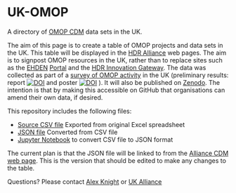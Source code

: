 # UK-OMOP
A directory of [OMOP CDM](https://www.ohdsi.org/data-standardization/) data sets in the UK.

The aim of this page is to create a table of OMOP projects and data sets in the UK. This table will be displayed in the [HDR Alliance](https://ukhealthdata.org/) web pages. The aim is to signpost OMOP resources in the UK, rather than to replace sites such as the [EHDEN](https://www.ehden.eu/) [Portal](https://portal.ehden.eu/) and the [HDR Innovation Gateway](https://www.healthdatagateway.org/). The data was collected as part of a [survey of OMOP activity](https://ukhealthdata.org/projects/adoption-of-the-omop-common-data-model/) in the UK (preliminary results: report [![DOI](https://zenodo.org/badge/DOI/10.5281/zenodo.8309536.svg)](https://doi.org/10.5281/zenodo.8309536)
and poster [![DOI](https://zenodo.org/badge/DOI/10.5281/zenodo.8309722.svg)](https://doi.org/10.5281/zenodo.8309722)
). It will also be published on [Zenodo](https://zenodo.org/communities/hdruk).
The intention is that by making this accessible on GitHub that organisations can amend their own data, if desired.

This repository includes the following files:
- [Source CSV file](Combined%20Organisation%20Dataset%20Table%20(v4).csv) Exported from original Excel spreadsheet
- [JSON file](datasets.json) Converted from CSV file
- [Jupyter Notebook](csv_to_json.ipynb) to convert CSV file to JSON format

The current plan is that the JSON file will be linked to from the [Alliance CDM web page](https://ukhealthdata.org/data-standards/common-data-models/). This is the version that should be edited to make any changes to the table.

Questions? Please contact [Alex Knight](mailto:alex.knight@hdruk.ac.uk) or [UK Alliance](mailto:ukalliance@hdruk.ac.uk)
